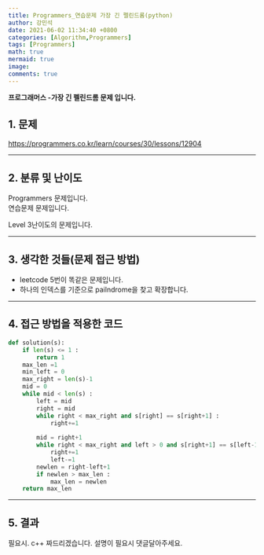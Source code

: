 ```yaml
---
title: Programmers_연습문제 가장 긴 펠린드롬(python)
author: 강민석
date: 2021-06-02 11:34:40 +0800
categories: [Algorithm,Programmers]
tags: [Programmers]
math: true
mermaid: true
image: 
comments: true
---
```


**프로그래머스 -가장 긴 펠린드롬 문제 입니다.**

## 1. 문제
<https://programmers.co.kr/learn/courses/30/lessons/12904>






-----  

## 2. 분류 및 난이도

Programmers 문제입니다.  
연습문제 문제입니다.

Level 3난이도의 문제입니다. 


-----  

## 3. 생각한 것들(문제 접근 방법)

- leetcode 5번이 똑같은 문제입니다.
- 하나의 인덱스를 기준으로 pailndrome을 찾고 확장합니다.






-----  

## 4. 접근 방법을 적용한 코드

```python
def solution(s):
    if len(s) <= 1 :
        return 1
    max_len =1 
    min_left = 0 
    max_right = len(s)-1
    mid = 0 
    while mid < len(s) : 
        left = mid
        right = mid
        while right < max_right and s[right] == s[right+1] : 
            right+=1
            
        mid = right+1
        while right < max_right and left > 0 and s[right+1] == s[left-1] : 
            right+=1
            left-=1
        newlen = right-left+1
        if newlen > max_len : 
            max_len = newlen
    return max_len
```


-----



## 5. 결과

필요시. c++ 짜드리겠습니다. 설명이 필요시 댓글달아주세요.















 
